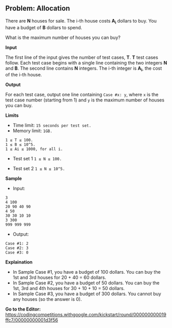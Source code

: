 ## Problem: Allocation

There are **N** houses for sale. The i-th house costs **A<sub>i</sub>** dollars to buy. You have a budget of **B** dollars to spend.

What is the maximum number of houses you can buy?

**Input**

The first line of the input gives the number of test cases, **T**. **T** test cases follow. Each test case begins with a single line containing the two integers **N** and **B**. The second line contains **N** integers. The i-th integer is **A<sub>i</sub>**, the cost of the i-th house.

**Output**

For each test case, output one line containing `Case #x: y`, where `x` is the test case number (starting from 1) and `y` is the maximum number of houses you can buy.

**Limits**

- Time limit: `15 seconds per test set.`
- Memory limit: `1GB.`
```
1 ≤ T ≤ 100.
1 ≤ B ≤ 10^5.
1 ≤ Ai ≤ 1000, for all i.
```

- Test set 1
`1 ≤ N ≤ 100.`

- Test set 2
`1 ≤ N ≤ 10^5.`

**Sample**

- Input:
```
3
4 100
20 90 40 90
4 50
30 30 10 10
3 300
999 999 999
```

- Output:
```
Case #1: 2
Case #2: 3
Case #3: 0
```

**Explaination**

* In Sample Case #1, you have a budget of 100 dollars. You can buy the 1st and 3rd houses for 20 + 40 = 60 dollars.
* In Sample Case #2, you have a budget of 50 dollars. You can buy the 1st, 3rd and 4th houses for 30 + 10 + 10 = 50 dollars.
* In Sample Case #3, you have a budget of 300 dollars. You cannot buy any houses (so the answer is 0).

**Go to the Editor:** <https://codingcompetitions.withgoogle.com/kickstart/round/000000000019ffc7/00000000001d3f56>
